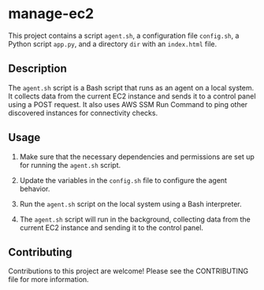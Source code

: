# manage-ec2

This project contains a script `agent.sh`, a configuration file `config.sh`, a Python script `app.py`, and a directory `dir` with an `index.html` file.

## Description

The `agent.sh` script is a Bash script that runs as an agent on a local system. It collects data from the current EC2 instance and sends it to a control panel using a POST request. It also uses AWS SSM Run Command to ping other discovered instances for connectivity checks.

## Usage

1. Make sure that the necessary dependencies and permissions are set up for running the `agent.sh` script.
2. Update the variables in the `config.sh` file to configure the agent behavior.
3. Run the `agent.sh` script on the local system using a Bash interpreter.


4. The `agent.sh` script will run in the background, collecting data from the current EC2 instance and sending it to the control panel.



## Contributing

Contributions to this project are welcome! Please see the CONTRIBUTING file for more information.


